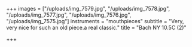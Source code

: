 +++
images = ["/uploads/img_7579.jpg", "/uploads/img_7578.jpg", "/uploads/img_7577.jpg", "/uploads/img_7576.jpg", "/uploads/img_7575.jpg"]
instruments = "mouthpieces"
subtitle = "Very, very nice for such an old piece.a real classic."
title = "Bach NY 10.5C (2)"

+++
